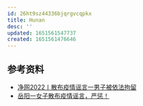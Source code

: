 ```yaml
---
id: 26ht9sz44336bjqrgvcqpkx
title: Hunan
desc: ''
updated: 1651561547737
created: 1651561476646
---
```


## 参考资料

- [净网2022丨散布疫情谣言一男子被依法拘留](https://m.yunnan.cn/system/2022/03/31/032000818.shtml)
- [岳阳一女子散布疫情谣言，严惩！](https://www.hunan.gov.cn/topic/fkxxgzbd/pyt/202204/t20220419_22740749.html)